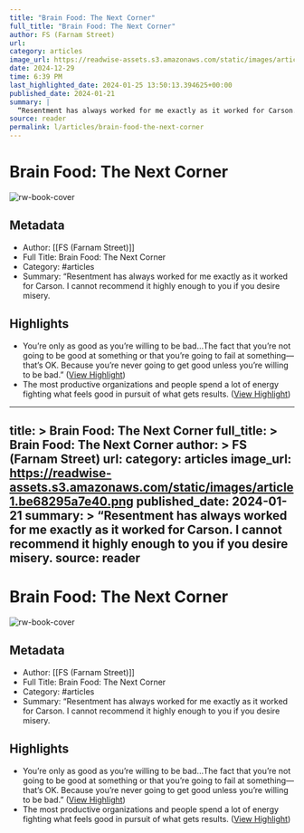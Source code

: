 ```yaml
---
title: "Brain Food: The Next Corner"
full_title: "Brain Food: The Next Corner"
author: FS (Farnam Street)
url: 
category: articles
image_url: https://readwise-assets.s3.amazonaws.com/static/images/article1.be68295a7e40.png
date: 2024-12-29
time: 6:39 PM
last_highlighted_date: 2024-01-25 13:50:13.394625+00:00
published_date: 2024-01-21
summary: |
  “Resentment has always worked for me exactly as it worked for Carson. I cannot recommend it highly enough to you if you desire misery.
source: reader
permalink: l/articles/brain-food-the-next-corner
---
```

# Brain Food: The Next Corner

![rw-book-cover](https://readwise-assets.s3.amazonaws.com/static/images/article1.be68295a7e40.png)

## Metadata
- Author: [[FS (Farnam Street)]]
- Full Title: Brain Food: The Next Corner
- Category: #articles
- Summary: “Resentment has always worked for me exactly as it worked for Carson. I cannot recommend it highly enough to you if you desire misery.

## Highlights
- You’re only as good as you’re willing to be bad…The fact that you’re not going to be good at something or that you’re going to fail at something—that’s OK. Because you’re never going to get good unless you’re willing to be bad.” ([View Highlight](https://read.readwise.io/read/01hn0e4c54w47nk4fzjkvmn6dh))
- The most productive organizations and people spend a lot of energy fighting what feels good in pursuit of what gets results. ([View Highlight](https://read.readwise.io/read/01hn0e5ac4yc43gnxf2wb172wa))


---
title: >
  Brain Food: The Next Corner
full_title: >
  Brain Food: The Next Corner
author: >
  FS (Farnam Street)
url: 
category: articles
image_url: https://readwise-assets.s3.amazonaws.com/static/images/article1.be68295a7e40.png
published_date: 2024-01-21
summary: >
  “Resentment has always worked for me exactly as it worked for Carson. I cannot recommend it highly enough to you if you desire misery.
source: reader
---
# Brain Food: The Next Corner

![rw-book-cover](https://readwise-assets.s3.amazonaws.com/static/images/article1.be68295a7e40.png)

## Metadata
- Author: [[FS (Farnam Street)]]
- Full Title: Brain Food: The Next Corner
- Category: #articles
- Summary: “Resentment has always worked for me exactly as it worked for Carson. I cannot recommend it highly enough to you if you desire misery.

## Highlights
- You’re only as good as you’re willing to be bad…The fact that you’re not going to be good at something or that you’re going to fail at something—that’s OK. Because you’re never going to get good unless you’re willing to be bad.” ([View Highlight](https://read.readwise.io/read/01hn0e4c54w47nk4fzjkvmn6dh))
- The most productive organizations and people spend a lot of energy fighting what feels good in pursuit of what gets results. ([View Highlight](https://read.readwise.io/read/01hn0e5ac4yc43gnxf2wb172wa))


